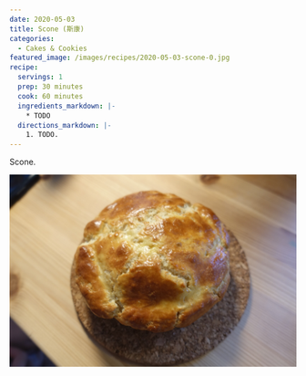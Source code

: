 ```yaml
---
date: 2020-05-03
title: Scone (斯康)
categories:
  - Cakes & Cookies
featured_image: /images/recipes/2020-05-03-scone-0.jpg
recipe:
  servings: 1
  prep: 30 minutes
  cook: 60 minutes
  ingredients_markdown: |-
    * TODO
  directions_markdown: |-
    1. TODO.
---
```

Scone.

![pic](/images/recipes/2020-05-03-scone-1.jpg)